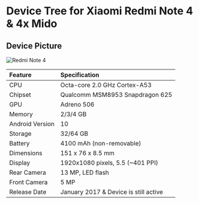 # Device Tree for Xiaomi Redmi Note 4 & 4x Mido

## Device Picture

![Redmi Note 4](https://img.etimg.com/thumb/msid-56668502,width-480,height-360,imgsize-394492,resizemode-4/redmi-note-4-is-here.jpg "Redmi Note 4")

| Feature                 | Specification                         |
| :---------------------- | :------------------------------------ |
| CPU                     | Octa-core 2.0 GHz Cortex-A53          |
| Chipset                 | Qualcomm MSM8953 Snapdragon 625       |
| GPU                     | Adreno 506                            |
| Memory                  | 2/3/4 GB                              |
| Android Version         | 10                                    |
| Storage                 | 32/64 GB                              |
| Battery                 | 4100 mAh (non-removable)              |
| Dimensions              | 151 x 76 x 8.5 mm                     |
| Display                 | 1920x1080 pixels, 5.5 (~401 PPI)      |
| Rear Camera             | 13 MP, LED flash                      |
| Front Camera            | 5 MP                                  |
| Release Date            | January 2017 & Device is still active |                        |
